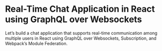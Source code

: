 # Real-Time Chat Application in React using GraphQL over Websockets
Let’s build a chat application that supports real-time communication among multiple users in React using GraphQL over Websockets, Subscription, and Webpack’s Module Federation.
